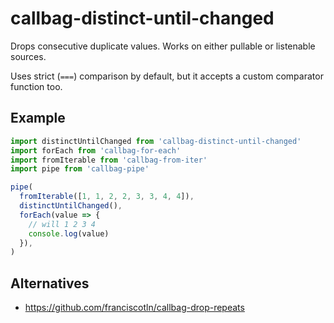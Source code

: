 # callbag-distinct-until-changed

Drops consecutive duplicate values. Works on either pullable or listenable sources.

Uses strict (`===`) comparison by default, but it accepts a custom comparator function too.

## Example

```js
import distinctUntilChanged from 'callbag-distinct-until-changed'
import forEach from 'callbag-for-each'
import fromIterable from 'callbag-from-iter'
import pipe from 'callbag-pipe'

pipe(
  fromIterable([1, 1, 2, 2, 3, 3, 4, 4]),
  distinctUntilChanged(),
  forEach(value => {
    // will 1 2 3 4
    console.log(value)
  }),
)
```

## Alternatives

* https://github.com/franciscotln/callbag-drop-repeats
